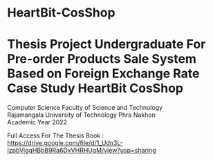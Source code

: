 # HeartBit-CosShop

# Thesis Project Undergraduate For <br> Pre-order Products Sale System Based on Foreign Exchange Rate Case Study HeartBit CosShop
Computer Science Faculty of Science and Technology <br>
Rajamangala University of Technology Phra Nakhon <br>
Academic Year 2022

Full Access For The Thesis Book : <br>
https://drive.google.com/file/d/1_Udn3L-IzpbVigqHBbB9Ra6DxVHRHUqM/view?usp=sharing
